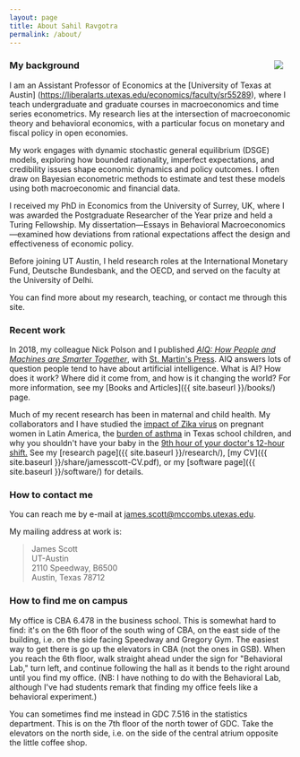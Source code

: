 ```yaml
---
layout: page
title: About Sahil Ravgotra
permalink: /about/
---
```


<img src="{{ site.baseurl }}/assets/img/posts/jgscott201802.png" ALIGN="right" style="margin:10px 15px"/>


### My background

I am an Assistant Professor of Economics at the [University of Texas at Austin] (https://liberalarts.utexas.edu/economics/faculty/sr55289), where I teach undergraduate and graduate courses in macroeconomics and time series econometrics. My research lies at the intersection of macroeconomic theory and behavioral economics, with a particular focus on monetary and fiscal policy in open economies.

My work engages with dynamic stochastic general equilibrium (DSGE) models, exploring how bounded rationality, imperfect expectations, and credibility issues shape economic dynamics and policy outcomes. I often draw on Bayesian econometric methods to estimate and test these models using both macroeconomic and financial data.

I received my PhD in Economics from the University of Surrey, UK, where I was awarded the Postgraduate Researcher of the Year prize and held a Turing Fellowship. My dissertation—Essays in Behavioral Macroeconomics—examined how deviations from rational expectations affect the design and effectiveness of economic policy.

Before joining UT Austin, I held research roles at the International Monetary Fund, Deutsche Bundesbank, and the OECD, and served on the faculty at the University of Delhi. 

You can find more about my research, teaching, or contact me through this site.

### Recent work

In 2018, my colleague Nick Polson and I published [_AIQ: How People and Machines are Smarter Together_](https://www.amazon.com/dp/1250182158?tag=macmillan-20), with [St. Martin's Press](https://us.macmillan.com/smp/).  AIQ answers lots of question people tend to have about artificial intelligence.  What is AI?  How does it work?  Where did it come from, and how is it changing the world?  For more information, see my [Books and Articles]({{ site.baseurl }}/books/) page.  

Much of my recent research has been in maternal and child health.  My collaborators and I have studied the [impact of Zika virus](http://www.nejm.org/doi/full/10.1056/NEJMc1605389) on pregnant women in Latin America, the [burden of asthma](http://www.pnas.org/content/113/8/2194.short) in Texas school children, and why you shouldn't have your baby in the [9th hour of your doctor's 12-hour shift.](https://www.ncbi.nlm.nih.gov/pubmed/27343567)  See my [research page]({{ site.baseurl }}/research/), [my CV]({{ site.baseurl }}/share/jamesscott-CV.pdf), or my [software page]({{ site.baseurl }}/software/) for details.  

### How to contact me

You can reach me by e-mail at james.scott@mccombs.utexas.edu.  

My mailing address at work is:  
> James Scott  
> UT-Austin  
> 2110 Speedway, B6500  
> Austin, Texas 78712  


### How to find me on campus  

My office is CBA 6.478 in the business school.  This is somewhat hard to find: it's on the 6th floor of the south wing of CBA, on the east side of the building, i.e. on the side facing Speedway and Gregory Gym.  The easiest way to get there is go up the elevators in CBA (not the ones in GSB).  When you reach the 6th floor, walk straight ahead under the sign for "Behavioral Lab," turn left, and continue following the hall as it bends to the right around until you find my office.  (NB: I have nothing to do with the Behavioral Lab, although I've had students remark that finding my office feels like a behavioral experiment.)

You can sometimes find me instead in GDC 7.516 in the statistics department.  This is on the 7th floor of the north tower of GDC.  Take the elevators on the north side, i.e. on the side of the central atrium opposite the little coffee shop.
